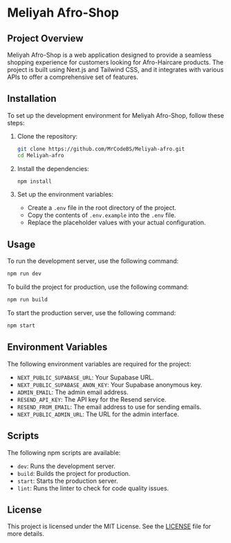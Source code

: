 # Meliyah Afro-Shop

## Project Overview

Meliyah Afro-Shop is a web application designed to provide a seamless shopping experience for customers looking for Afro-Haircare products. The project is built using Next.js and Tailwind CSS, and it integrates with various APIs to offer a comprehensive set of features.

## Installation

To set up the development environment for Meliyah Afro-Shop, follow these steps:

1. Clone the repository:
   ```bash
   git clone https://github.com/MrCodeBS/Meliyah-afro.git
   cd Meliyah-afro
   ```

2. Install the dependencies:
   ```bash
   npm install
   ```

3. Set up the environment variables:
   - Create a `.env` file in the root directory of the project.
   - Copy the contents of `.env.example` into the `.env` file.
   - Replace the placeholder values with your actual configuration.

## Usage

To run the development server, use the following command:
```bash
npm run dev
```

To build the project for production, use the following command:
```bash
npm run build
```

To start the production server, use the following command:
```bash
npm start
```

## Environment Variables

The following environment variables are required for the project:

- `NEXT_PUBLIC_SUPABASE_URL`: Your Supabase URL.
- `NEXT_PUBLIC_SUPABASE_ANON_KEY`: Your Supabase anonymous key.
- `ADMIN_EMAIL`: The admin email address.
- `RESEND_API_KEY`: The API key for the Resend service.
- `RESEND_FROM_EMAIL`: The email address to use for sending emails.
- `NEXT_PUBLIC_ADMIN_URL`: The URL for the admin interface.

## Scripts

The following npm scripts are available:

- `dev`: Runs the development server.
- `build`: Builds the project for production.
- `start`: Starts the production server.
- `lint`: Runs the linter to check for code quality issues.

## License

This project is licensed under the MIT License. See the [LICENSE](LICENSE) file for more details.
